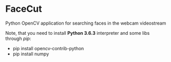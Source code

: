 # FaceCut
Python OpenCV application for searching faces in the webcam videostream

Note, that you need to install **Python 3.6.3** interpreter and some libs through *pip*:
- pip install opencv-contrib-python
- pip install numpy
